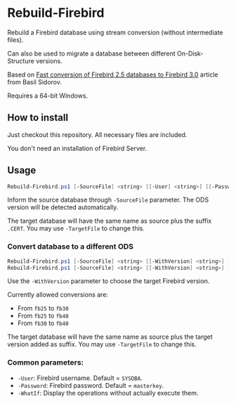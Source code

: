 # Rebuild-Firebird

Rebuild a Firebird database using stream conversion (without intermediate files).

Can also be used to migrate a database between different On-Disk-Structure versions.

Based on [Fast conversion of Firebird 2.5 databases to Firebird 3.0](https://ib-aid.com/en/articles/fast-conversion-of-firebird-2-5-databases-to-firebird-3/) article from Basil Sidorov.

Requires a 64-bit Windows.



## How to install

Just checkout this repository. All necessary files are included.

You don't need an installation of Firebird Server.



## Usage

```powershell
Rebuild-Firebird.ps1 [-SourceFile] <string> [[-User] <string>] [[-Password] <string>] [[-TargetFile] <string>] [-WhatIf] [-Confirm] [<CommonParameters>]
```

Inform the source database through `-SourceFile` parameter. The ODS version will be detected automatically.

The target database will have the same name as source plus the suffix `.CERT`. You may use `-TargetFile` to change this. 



### Convert database to a different ODS

```powershell
Rebuild-Firebird.ps1 [-SourceFile] <string> [[-WithVersion] <string>] [[-User] <string>] [[-Password] <string>] [-WhatIf] [-Confirm] [<CommonParameters>]
Rebuild-Firebird.ps1 [-SourceFile] <string> [[-WithVersion] <string>] [[-User] <string>] [[-Password] <string>] [[-TargetFile] <string>] [-WhatIf] [-Confirm] [<CommonParameters>]
```

Use the `-WithVersion` parameter to choose the target Firebird version.

Currently allowed conversions are:

  - From `fb25` to `fb30`
  - From `fb25` to `fb40`
  - From `fb30` to `fb40`

The target database will have the same name as source plus the target version added as suffix. You may use `-TargetFile` to change this.



### Common parameters:

  - `-User`: Firebird username. Default = `SYSDBA`.
  - `-Password`: Firebird password. Default = `masterkey`.
  - `-WhatIf`: Display the operations without actually execute them.
